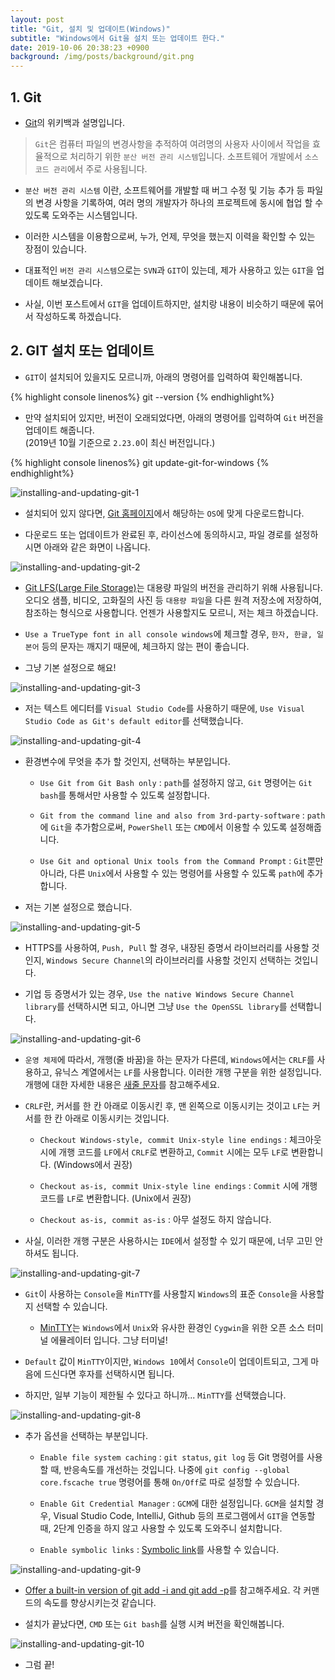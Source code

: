 ```yaml
---
layout: post
title: "Git, 설치 및 업데이트(Windows)"
subtitle: "Windows에서 Git을 설치 또는 업데이트 한다."
date: 2019-10-06 20:38:23 +0900
background: /img/posts/background/git.png
---
```


## 1. Git

- [Git](https://ko.wikipedia.org/wiki/%EA%B9%83_(%EC%86%8C%ED%94%84%ED%8A%B8%EC%9B%A8%EC%96%B4))의 위키백과 설명입니다.

> `Git`은 컴퓨터 파일의 변경사항을 추적하여 여려명의 사용자 사이에서 작업을 효율적으로 처리하기 위한  `분산 버전 관리 시스템`입니다. 소프트웨어 개발에서 `소스 코드 관리`에서 주로 사용됩니다.

- `분산 버전 관리 시스템` 이란, 소프트웨어를 개발할 때 버그 수정 및 기능 추가 등 파일의 변경 사항을 기록하여, 여러 명의 개발자가 하나의 프로젝트에 동시에 협업 할 수 있도록 도와주는 시스템입니다.

- 이러한 시스템을 이용함으로써, 누가, 언제, 무엇을 했는지 이력을 확인할 수 있는 장점이 있습니다. 

- 대표적인 `버전 관리 시스템`으로는 `SVN`과 `GIT`이 있는데, 제가 사용하고 있는 `GIT`을 업데이트 해보겠습니다.

- 사실, 이번 포스트에서 `GIT`을 업데이트하지만, 설치랑 내용이 비슷하기 때문에 묶어서 작성하도록 하겠습니다.

## 2. GIT 설치 또는 업데이트

- `GIT`이 설치되어 있을지도 모르니까, 아래의 명령어를 입력하여 확인해봅니다.

{% highlight console linenos%}
    git --version
{% endhighlight%}

- 만약 설치되어 있지만, 버전이 오래되었다면, 아래의 명령어를 입력하여 `Git` 버전을 업데이트 해줍니다.  
  (2019년 10월 기준으로 `2.23.0`이 최신 버전입니다.)

{% highlight console linenos%}
    git update-git-for-windows
{% endhighlight%}


![installing-and-updating-git-1](\img\posts\installing-and-updating-git-1.png)

- 설치되어 있지 않다면, [Git 홈페이지](https://git-scm.com/)에서 해당하는 `OS`에 맞게 다운로드합니다.

- 다운로드 또는 업데이트가 완료된 후, 라이선스에 동의하시고, 파일 경로를 설정하시면 아래와 같은 화면이 나옵니다.

![installing-and-updating-git-2](\img\posts\installing-and-updating-git-2.png)

- [Git LFS(Large File Storage)](https://git-lfs.github.com/)는 대용량 파일의 버전을 관리하기 위해 사용됩니다. 오디오 샘플, 비디오, 고화질의 사진 등 `대용량 파일`을 다른 원격 저장소에 저장하여, 참조하는 형식으로 사용합니다. 언젠가 사용할지도 모르니, 저는 체크 하겠습니다.

- `Use a TrueType font in all console windows`에 체크할 경우, `한자, 한글, 일본어` 등의 문자는 깨지기 때문에, 체크하지 않는 편이 좋습니다.

- 그냥 기본 설정으로 해요!

![installing-and-updating-git-3](\img\posts\installing-and-updating-git-3.png)

- 저는 텍스트 에디터를 `Visual Studio Code`를 사용하기 때문에, `Use Visual Studio Code as Git's default editor`를 선택했습니다.

![installing-and-updating-git-4](\img\posts\installing-and-updating-git-4.png)

- 환경변수에 무엇을 추가 할 것인지, 선택하는 부분입니다.

  - `Use Git from Git Bash only` : `path`를 설정하지 않고, `Git` 명령어는 `Git bash`를 통해서만 사용할 수 있도록 설정합니다.

  - `Git from the command line and also from 3rd-party-software` : `path`에 `Git`을 추가함으로써, `PowerShell` 또는 `CMD`에서 이용할 수 있도록 설정해줍니다.

  - `Use Git and optional Unix tools from the Command Prompt` : `Git`뿐만 아니라, 다른 `Unix`에서 사용할 수 있는 명령어를 사용할 수 있도록 `path`에 추가합니다.

- 저는 기본 설정으로 했습니다.

![installing-and-updating-git-5](\img\posts\installing-and-updating-git-5.png)

- HTTPS를 사용하여, `Push, Pull` 할 경우, 내장된 증명서 라이브러리를 사용할 것인지, `Windows Secure Channel`의 라이브러리를 사용할 것인지 선택하는 것입니다.

- 기업 등 증명서가 있는 경우, `Use the native Windows Secure Channel library`를 선택하시면 되고, 아니면 그냥 `Use the OpenSSL library`를 선택합니다.

![installing-and-updating-git-6](\img\posts\installing-and-updating-git-6.png)

- `운영 체제`에 따라서, 개행(줄 바꿈)을 하는 문자가 다른데, `Windows`에서는 `CRLF`를 사용하고, 유닉스 계열에서는 `LF`를 사용합니다. 이러한 개행 구분을 위한 설정입니다. 개행에 대한 자세한 내용은 [새줄 문자](https://ko.wikipedia.org/wiki/%EC%83%88%EC%A4%84_%EB%AC%B8%EC%9E%90#ASCII)를 참고해주세요.
  
- `CRLF`란, 커서를 한 칸 아래로 이동시킨 후, 맨 왼쪽으로 이동시키는 것이고 `LF`는 커서를 한 칸 아래로 이동시키는 것입니다.

  - `Checkout Windows-style, commit Unix-style line endings` : 체크아웃 시에 개행 코드를 `LF`에서 `CRLF`로 변환하고, `Commit` 시에는 모두 `LF`로 변환합니다. (Windows에서 권장)

  - `Checkout as-is, commit Unix-style line endings` : `Commit` 시에 개행 코드를 `LF`로 변환합니다. (Unix에서 권장)

  - `Checkout as-is, commit as-is` : 아무 설정도 하지 않습니다.

- 사실, 이러한 개행 구분은 사용하시는 `IDE`에서 설정할 수 있기 때문에, 너무 고민 안 하셔도 됩니다.

![installing-and-updating-git-7](\img\posts\installing-and-updating-git-7.png)

- `Git`이 사용하는 `Console`을 `MinTTY`를 사용할지 `Windows`의 표준 `Console`을 사용할지 선택할 수 있습니다.

  - [MinTTY](https://en.wikipedia.org/wiki/Mintty)는 `Windows`에서 `Unix`와 유사한 환경인 `Cygwin`을 위한 오픈 소스 터미널 에뮬레이터 입니다. 그냥 터미널!

- `Default` 값이 `MinTTY`이지만, `Windows 10`에서 `Console`이 업데이트되고, 그게 마음에 드신다면 후자를 선택하시면 됩니다.

- 하지만, 일부 기능이 제한될 수 있다고 하니까... `MinTTY`를 선택했습니다.

![installing-and-updating-git-8](\img\posts\installing-and-updating-git-8.png)

- 추가 옵션을 선택하는 부분입니다.  

  - `Enable file system caching` : `git status`, `git log` 등 Git 명령어를 사용할 때, 반응속도를 개선하는 것입니다. 나중에 `git config --global core.fscache true` 명령어를 통해 `On/Off`로 따로 설정할 수 있습니다.

  - `Enable Git Credential Manager` : `GCM`에 대한 설정입니다. `GCM`을 설치할 경우, Visual Studio Code, IntelliJ, Github 등의 프로그램에서 `GIT`을 연동할 때, 2단계 인증을 하지 않고 사용할 수 있도록 도와주니 설치합니다.

  - `Enable symbolic links` : [Symbolic link](https://github.com/git-for-windows/git/wiki/Symbolic-Links)를 사용할 수 있습니다.

![installing-and-updating-git-9](\img\posts\installing-and-updating-git-9.png)

- [Offer a built-in version of git add -i and git add -p](https://github.com/git-for-windows/git/pull/2150)를 참고해주세요. 각 커맨드의 속도를 향상시키는것 같습니다.

- 설치가 끝났다면, `CMD` 또는 `Git bash`를 실행 시켜 버전을 확인해봅니다.

![installing-and-updating-git-10](\img\posts\installing-and-updating-git-10.png)

- 그럼 끝!
